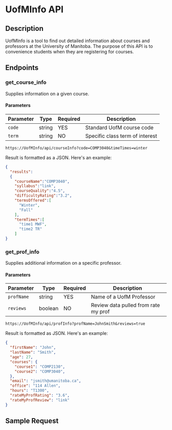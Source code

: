# UofMInfo API

## Description
UofMInfo is a tool to find out detailed information about courses and professors at the University of Manitoba. The purpose of this API is to convenience students when they are registering for courses.

## Endpoints
### get_course_info
Supplies information on a given course.
#### Parameters
| Parameter   |  Type  | Required |        Description            |
|-------------|--------|----------|-------------------------------|
| `code`| string | YES      |  Standard UofM course code    |
| `term`    |   string  | NO      | Specific class term of interest           |

`https://UofMInfo/api/courseInfo?code=COMP3040&timeTimes=winter`

Result is formatted as a JSON. Here's an example:
``` json
{
  "results":
  {
    "courseName":"COMP3040",
    "syllabus":"link",
    "courseQuality":"4.5",
    "difficultyRating":"3.2",
    "termsOffered":[
      "Winter",
      "Fall"
    ],
    "termTimes":[
      "time1 MWF",
      "time2 TR"
    ]
}
```



### get_prof_info
Supplies additional information on a specific professor.
#### Parameters
| Parameter   |  Type  | Required |        Description            |
|-------------|--------|----------|-------------------------------|
| `profName`| string | YES      |  Name of a UofM Professor    |
| `reviews`    |   boolean  | NO      | Review data pulled from rate my prof           |


`https://UofMInfo/api/profInfo?profName=JohnSmith&reviews=true`

Result is formatted as JSON. Here's an example:

``` json
{
  "firstName": "John",
  "lastName": "Smith",
  "age": 27,
  "courses": {
    "course1": "COMP2130",
    "course2": "COMP3040",
  },
  "email": "jsmith@umanitoba.ca",
  "office": "114 Allen",
  "hours": "T1300",
  "rateMyProfRating": "3.6",
  "rateMyProfReview": "link"
}
```

## Sample Request
